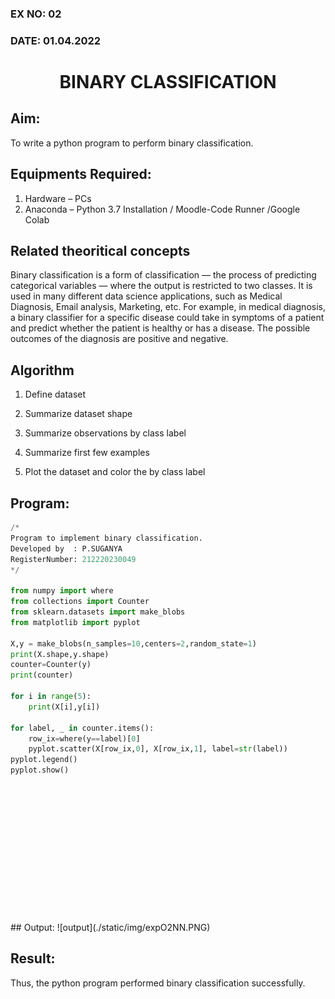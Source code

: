### EX NO: 02
### DATE: 01.04.2022
# <p align="center"> BINARY CLASSIFICATION</P>
## Aim:
To write a python program to perform binary classification.
## Equipments Required:
1. Hardware – PCs
2. Anaconda – Python 3.7 Installation / Moodle-Code Runner /Google Colab
## Related theoritical concepts

Binary classification is a form of classification — the process of predicting categorical variables — where the output is restricted to two classes. It is used in many different data science applications, such as Medical Diagnosis, Email analysis, Marketing, etc. For example, in medical diagnosis, a binary classifier for a specific disease could take in symptoms of a patient and predict whether the patient is healthy or has a disease. The possible outcomes of the diagnosis are positive and negative.

## Algorithm

1. Define dataset 

2. Summarize dataset shape 

3. Summarize observations by class label 

4. Summarize first few examples 

5. Plot the dataset and color the by class label

## Program:
```python
/*
Program to implement binary classification.
Developed by  : P.SUGANYA
RegisterNumber: 212220230049
*/

from numpy import where
from collections import Counter
from sklearn.datasets import make_blobs
from matplotlib import pyplot

X,y = make_blobs(n_samples=10,centers=2,random_state=1)
print(X.shape,y.shape)
counter=Counter(y)
print(counter)

for i in range(5):
    print(X[i],y[i])
    
for label, _ in counter.items():
    row_ix=where(y==label)[0]
    pyplot.scatter(X[row_ix,0], X[row_ix,1], label=str(label))
pyplot.legend()
pyplot.show()

```

</br>
</br>
</br>
</br>
</br>
</br>
</br>
</br>
</br>
</br>
</br>
</br>
</br>
## Output:
![output](./static/img/expO2NN.PNG)


## Result:
Thus, the python program performed binary classification successfully.
